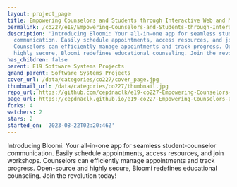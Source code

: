 ```yaml
---
layout: project_page
title: Empowering Counselors and Students through Interactive Web and Mobile App
permalink: /co227/e19/Empowering-Counselors-and-Students-through-Interactive-Web-and-Mobile-App/
description: 'Introducing Bloomi: Your all-in-one app for seamless student-counselor
  communication. Easily schedule appointments, access resources, and join workshops.
  Counselors can efficiently manage appointments and track progress. Open-source and
  highly secure, Bloomi redefines educational counseling. Join the revolution today!'
has_children: false
parent: E19 Software Systems Projects
grand_parent: Software Systems Projects
cover_url: /data/categories/co227/cover_page.jpg
thumbnail_url: /data/categories/co227/thumbnail.jpg
repo_url: https://github.com/cepdnaclk/e19-co227-Empowering-Counselors-and-Students-through-Interactive-Web-and-Mobile-App
page_url: https://cepdnaclk.github.io/e19-co227-Empowering-Counselors-and-Students-through-Interactive-Web-and-Mobile-App
forks: 4
watchers: 2
stars: 2
started_on: '2023-08-22T02:20:46Z'
---
```


Introducing Bloomi: Your all-in-one app for seamless student-counselor communication. Easily schedule appointments, access resources, and join workshops. Counselors can efficiently manage appointments and track progress. Open-source and highly secure, Bloomi redefines educational counseling. Join the revolution today!